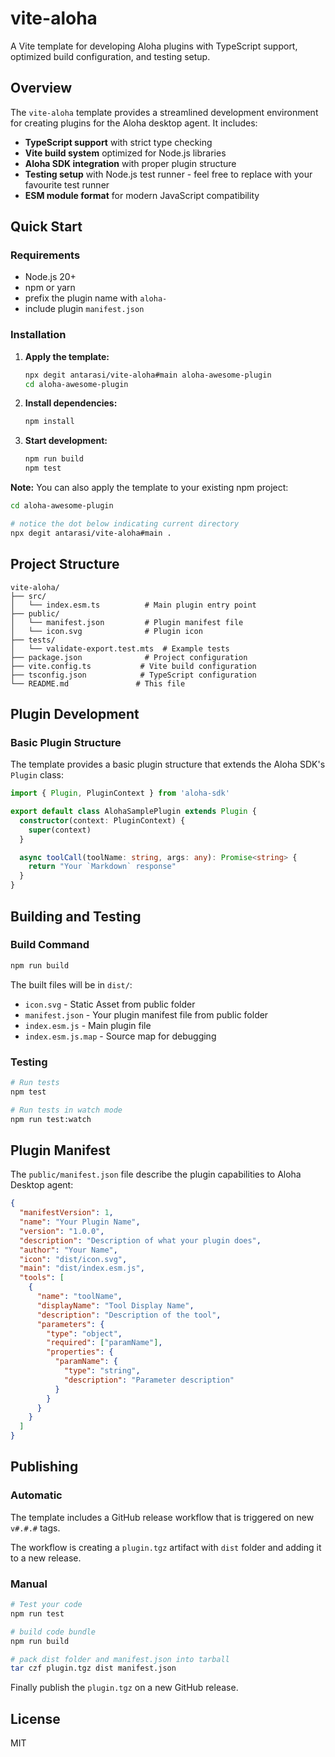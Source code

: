 # vite-aloha

A Vite template for developing Aloha plugins with TypeScript support, optimized build configuration, and testing setup.

## Overview

The `vite-aloha` template provides a streamlined development environment for creating plugins for the Aloha desktop agent. It includes:

- **TypeScript support** with strict type checking
- **Vite build system** optimized for Node.js libraries
- **Aloha SDK integration** with proper plugin structure
- **Testing setup** with Node.js test runner - feel free to replace with your favourite test runner
- **ESM module format** for modern JavaScript compatibility

## Quick Start

### Requirements

- Node.js 20+ 
- npm or yarn
- prefix the plugin name with `aloha-`
- include plugin `manifest.json`

### Installation

1. **Apply the template:**
   ```bash
   npx degit antarasi/vite-aloha#main aloha-awesome-plugin
   cd aloha-awesome-plugin
   ```

2. **Install dependencies:**
   ```bash
   npm install
   ```

3. **Start development:**
   ```bash
   npm run build
   npm test
   ```

**Note:** You can also apply the template to your existing npm project:
```bash
cd aloha-awesome-plugin

# notice the dot below indicating current directory
npx degit antarasi/vite-aloha#main . 
```

## Project Structure

```
vite-aloha/
├── src/
│   └── index.esm.ts          # Main plugin entry point
├── public/
│   └── manifest.json         # Plugin manifest file
│   └── icon.svg              # Plugin icon
├── tests/
│   └── validate-export.test.mts  # Example tests
├── package.json              # Project configuration
├── vite.config.ts           # Vite build configuration
├── tsconfig.json            # TypeScript configuration
└── README.md               # This file
```

## Plugin Development

### Basic Plugin Structure

The template provides a basic plugin structure that extends the Aloha SDK's `Plugin` class:

```typescript
import { Plugin, PluginContext } from 'aloha-sdk'

export default class AlohaSamplePlugin extends Plugin {
  constructor(context: PluginContext) {
    super(context)
  }

  async toolCall(toolName: string, args: any): Promise<string> {
    return "Your `Markdown` response"
  }
}
```

## Building and Testing

### Build Command

```bash
npm run build
```

The built files will be in `dist/`:
  - `icon.svg` - Static Asset from public folder
  - `manifest.json` - Your plugin manifest file from public folder
  - `index.esm.js` - Main plugin file
  - `index.esm.js.map` - Source map for debugging

### Testing

```bash
# Run tests
npm test

# Run tests in watch mode
npm run test:watch
```

## Plugin Manifest

The `public/manifest.json` file describe the plugin capabilities to Aloha Desktop agent:

```json
{
  "manifestVersion": 1,
  "name": "Your Plugin Name",
  "version": "1.0.0",
  "description": "Description of what your plugin does",
  "author": "Your Name",
  "icon": "dist/icon.svg",
  "main": "dist/index.esm.js",
  "tools": [
    {
      "name": "toolName",
      "displayName": "Tool Display Name",
      "description": "Description of the tool",
      "parameters": {
        "type": "object",
        "required": ["paramName"],
        "properties": {
          "paramName": {
            "type": "string",
            "description": "Parameter description"
          }
        }
      }
    }
  ]
}
```

## Publishing

### Automatic

The template includes a GitHub release workflow that is triggered on new `v#.#.#` tags.

The workflow is creating a `plugin.tgz` artifact with `dist` folder and adding it to a new release.

### Manual

```bash
# Test your code
npm run test 

# build code bundle
npm run build

# pack dist folder and manifest.json into tarball
tar czf plugin.tgz dist manifest.json
```

Finally publish the `plugin.tgz` on a new GitHub release.

## License

MIT
